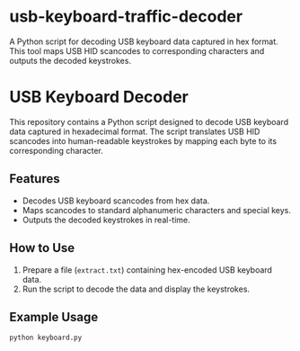 # usb-keyboard-traffic-decoder
A Python script for decoding USB keyboard data captured in hex format. This tool maps USB HID scancodes to corresponding characters and outputs the decoded keystrokes.

# USB Keyboard Decoder

This repository contains a Python script designed to decode USB keyboard data captured in hexadecimal format. The script translates USB HID scancodes into human-readable keystrokes by mapping each byte to its corresponding character.

## Features
- Decodes USB keyboard scancodes from hex data.
- Maps scancodes to standard alphanumeric characters and special keys.
- Outputs the decoded keystrokes in real-time.

## How to Use
1. Prepare a file (`extract.txt`) containing hex-encoded USB keyboard data.
2. Run the script to decode the data and display the keystrokes.

## Example Usage
```bash
python keyboard.py
